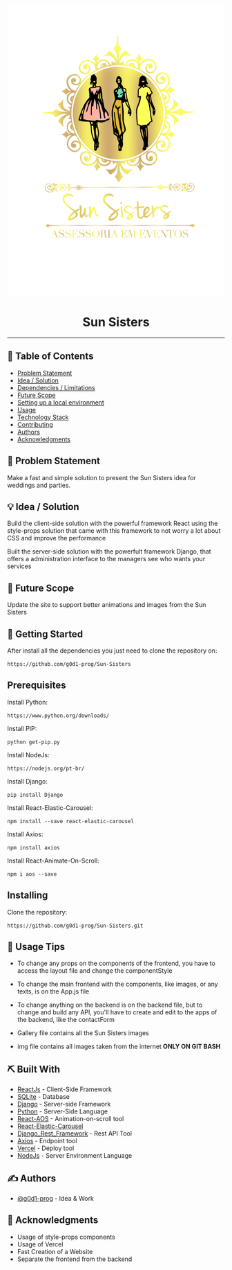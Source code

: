 <p align="center">
  <a href="" rel="noopener">
 <img src="frontend/src/img/logo.png" alt="Sun Sisters logo"></a>
</p>
<h1 align="center">Sun Sisters</h1>

---

## 📝 Table of Contents

- [Problem Statement](#problem_statement)
- [Idea / Solution](#idea)
- [Dependencies / Limitations](#limitations)
- [Future Scope](#future_scope)
- [Setting up a local environment](#getting_started)
- [Usage](#usage)
- [Technology Stack](#tech_stack)
- [Contributing](../CONTRIBUTING.md)
- [Authors](#authors)
- [Acknowledgments](#acknowledgments)

## 🧐 Problem Statement <a name = "problem_statement"></a>

Make a fast and simple solution to present the Sun Sisters idea for weddings and parties.

## 💡 Idea / Solution <a name = "idea"></a>

Build the client-side solution with the powerful framework React using the style-props solution that came with this framework to not worry a lot about CSS and improve the performance

Built the server-side solution with the powerfult framework Django, that offers a administration interface to the managers see who wants your services

## 🚀 Future Scope <a name = "future_scope"></a>

Update the site to support better animations and images from the Sun Sisters

## 🏁 Getting Started <a name = "getting_started"></a>

After install all the dependencies you just need to clone the repository on:

```
https://github.com/g0d1-prog/Sun-Sisters
```

## Prerequisites

Install Python:
```
https://www.python.org/downloads/
```

Install PIP:
```
python get-pip.py
```

Install NodeJs:
```
https://nodejs.org/pt-br/
```

Install Django:
```
pip install Django
```

Install React-Elastic-Carousel:
```
npm install --save react-elastic-carousel
```

Install Axios:
```
npm install axios
```

Install React-Animate-On-Scroll:
```
npm i aos --save
```

## Installing

Clone the repository:

```
https://github.com/g0d1-prog/Sun-Sisters.git
```

## 🎈 Usage Tips<a name="usage"></a>

- To change any props on the components of the frontend, you have to access the layout file and change the componentStyle

- To change the main frontend with the components, like images, or any texts, is on the App.js file

- To change anything on the backend is on the backend file, but to change and build any API, you'll have to create and edit to the apps of the backend, like the contactForm

- Gallery file contains all the Sun Sisters images
- img file contains all images taken from the internet
**ONLY ON GIT BASH**

## ⛏️ Built With <a name = "tech_stack"></a>

- [ReactJs](https://pt-br.reactjs.org/) - Client-Side Framework
- [SQLite](https://www.sqlite.org/index.html) - Database
- [Django](https://www.djangoproject.com/) - Server-side Framework
- [Python](https://www.python.org/downloads/) - Server-Side Language
- [React-AOS](https://github.com/michalsnik/aos) - Animation-on-scroll tool
- [React-Elastic-Carousel](https://www.npmjs.com/package/react-elastic-carousel)
- [Django_Rest_Framework](https://www.django-rest-framework.org/) - Rest API Tool
- [Axios](https://axios-http.com/ptbr/docs/api_intro) - Endpoint tool
- [Vercel](https://vercel.com/) - Deploy tool
- [NodeJs](https://nodejs.org/en/) - Server Environment Language

## ✍️ Authors <a name = "authors"></a>

- [@g0d1-prog](https://github.com/g0d1-prog) - Idea & Work

## 🎉 Acknowledgments <a name = "acknowledgments"></a>

- Usage of style-props components
- Usage of Vercel
- Fast Creation of a Website
- Separate the frontend from the backend